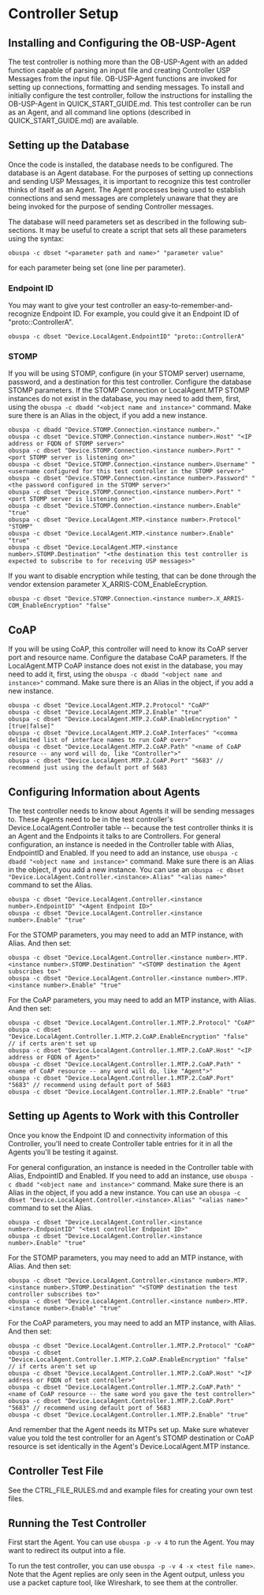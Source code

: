 # Controller Setup

## Installing and Configuring the OB-USP-Agent
The test controller is nothing more than the OB-USP-Agent with an added function capable of parsing an input file and creating Controller USP Messages from the input file. OB-USP-Agent functions are invoked for setting up connections, formatting and sending messages. To install and initially configure the test controller, follow the instructions for installing the OB-USP-Agent in QUICK_START_GUIDE.md. This test controller can be run as an Agent, and all command line options (described in QUICK_START_GUIDE.md) are available.

## Setting up the Database 
Once the code is installed, the database needs to be configured. The database is an Agent database. For the purposes of setting up connections and sending USP Messages, it is important to recognize this test controller thinks of itself as an Agent. The Agent processes being used to establish connections and send messages are completely unaware that they are being invoked for the purpose of sending Controller messages.

The database will need parameters set as described in the following sub-sections. It may be useful to create a script that sets all these parameters using the syntax:
```
obuspa -c dbset "<parameter path and name>" "parameter value"
```
for each parameter being set (one line per parameter).

### Endpoint ID

You may want to give your test controller an easy-to-remember-and-recognize Endpoint ID. For example, you could give it an Endpoint ID of "proto::ControllerA".
```
obuspa -c dbset "Device.LocalAgent.EndpointID" "proto::ControllerA"
```

### STOMP
If you will be using STOMP, configure (in your STOMP server) username, password, and a destination for this test controller. Configure the database STOMP parameters. If the STOMP Connection or LocalAgent.MTP STOMP instances do not exist in the database, you may need to add them, first, using the `obuspa -c dbadd "<object name and instance>"` command. Make sure there is an Alias in the object, if you add a new instance.
```
obuspa -c dbadd "Device.STOMP.Connection.<instance number>."
obuspa -c dbset "Device.STOMP.Connection.<instance number>.Host" "<IP address or FQDN of STOMP server>"
obuspa -c dbset "Device.STOMP.Connection.<instance number>.Port" "<port STOMP server is listening on>"
obuspa -c dbset "Device.STOMP.Connection.<instance number>.Username" "<username configured for this test controller in the STOMP server>"
obuspa -c dbset "Device.STOMP.Connection.<instance number>.Password" "<the password configured in the STOMP server>"
obuspa -c dbset "Device.STOMP.Connection.<instance number>.Port" "<port STOMP server is listening on>"
obuspa -c dbset "Device.STOMP.Connection.<instance number>.Enable" "true"
obuspa -c dbset "Device.LocalAgent.MTP.<instance number>.Protocol" "STOMP"
obuspa -c dbset "Device.LocalAgent.MTP.<instance number>.Enable" "true"
obuspa -c dbset "Device.LocalAgent.MTP.<instance number>.STOMP.Destination" "<the destination this test controller is expected to subscribe to for receiving USP messages>"
```

If you want to disable encryption while testing, that can be done through the vendor extension parameter X_ARRIS-COM_EnableEcryption.
```
obuspa -c dbset "Device.STOMP.Connection.<instance number>.X_ARRIS-COM_EnableEncryption" "false"
```

## CoAP
If you will be using CoAP, this controller will need to know its CoAP server port and resource name. Configure the database CoAP parameters. If the LocalAgent.MTP CoAP instance does not exist in the database, you may need to add it, first, using the `obuspa -c dbadd "<object name and instance>"` command. Make sure there is an Alias in the object, if you add a new instance.
```
obuspa -c dbset "Device.LocalAgent.MTP.2.Protocol" "CoAP"
obuspa -c dbset "Device.LocalAgent.MTP.2.Enable" "true"
obuspa -c dbset "Device.LocalAgent.MTP.2.CoAP.EnableEncryption" "[true|false]"
obuspa -c dbset "Device.LocalAgent.MTP.2.CoAP.Interfaces" "<comma delimited list of interface names to run CoAP over>"
obuspa -c dbset "Device.LocalAgent.MTP.2.CoAP.Path" "<name of CoAP resource -- any word will do, like "Controller">"
obuspa -c dbset "Device.LocalAgent.MTP.2.CoAP.Port" "5683" // recommend just using the default port of 5683
```

## Configuring Information about Agents
The test controller needs to know about Agents it will be sending messages to. These Agents need to be in the test controller's Device.LocalAgent.Controller table -- because the test controller thinks it is an Agent and the Endpoints it talks to are Controllers. 
For general configuration, an instance is needed in the Controller table with Alias, EndpointID and Enabled. If you need to add an instance, use `obuspa -c dbadd "<object name and instance>"` command. Make sure there is an Alias in the object, if you add a new instance. You can use an `obuspa -c dbset "Device.LocalAgent.Controller.<instance>.Alias" "<alias name>"` command to set the Alias.

```
obuspa -c dbset "Device.LocalAgent.Controller.<instance number>.EndpointID" "<Agent Endpoint ID>"
obuspa -c dbset "Device.LocalAgent.Controller.<instance number>.Enable" "true"
```

For the STOMP parameters, you may need to add an MTP instance, with Alias. And then set:
```
obuspa -c dbset "Device.LocalAgent.Controller.<instance number>.MTP.<instance number>.STOMP.Destination" "<STOMP destination the Agent subscribes to>"
obuspa -c dbset "Device.LocalAgent.Controller.<instance number>.MTP.<instance number>.Enable" "true"
```

For the CoAP parameters, you may need to add an MTP instance, with Alias. And then set:
```
obuspa -c dbset "Device.LocalAgent.Controller.1.MTP.2.Protocol" "CoAP"
obuspa -c dbset "Device.LocalAgent.Controller.1.MTP.2.CoAP.EnableEncryption" "false" // if certs aren't set up
obuspa -c dbset "Device.LocalAgent.Controller.1.MTP.2.CoAP.Host" "<IP address or FQDN of Agent>"
obuspa -c dbset "Device.LocalAgent.Controller.1.MTP.2.CoAP.Path" "<name of CoAP resource -- any word will do, like "Agent">"
obuspa -c dbset "Device.LocalAgent.Controller.1.MTP.2.CoAP.Port" "5683" // recommend using default port of 5683
obuspa -c dbset "Device.LocalAgent.Controller.1.MTP.2.Enable" "true"
```

## Setting up Agents to Work with this Controller
Once you know the Endpoint ID and connectivity information of this Controller, you'll need to create Controller table entries for it in all the Agents you'll be testing it against. 

For general configuration, an instance is needed in the Controller table with Alias, EndpointID and Enabled. If you need to add an instance, use `obuspa -c dbadd "<object name and instance>"` command. Make sure there is an Alias in the object, if you add a new instance. You can use an `obuspa -c dbset "Device.LocalAgent.Controller.<instance>.Alias" "<alias name>"` command to set the Alias.

```
obuspa -c dbset "Device.LocalAgent.Controller.<instance number>.EndpointID" "<test controller Endpoint ID>"
obuspa -c dbset "Device.LocalAgent.Controller.<instance number>.Enable" "true"
```

For the STOMP parameters, you may need to add an MTP instance, with Alias. And then set:
```
obuspa -c dbset "Device.LocalAgent.Controller.<instance number>.MTP.<instance number>.STOMP.Destination" "<STOMP destination the test controller subscribes to>"
obuspa -c dbset "Device.LocalAgent.Controller.<instance number>.MTP.<instance number>.Enable" "true"
```

For the CoAP parameters, you may need to add an MTP instance, with Alias. And then set:
```
obuspa -c dbset "Device.LocalAgent.Controller.1.MTP.2.Protocol" "CoAP"
obuspa -c dbset "Device.LocalAgent.Controller.1.MTP.2.CoAP.EnableEncryption" "false" // if certs aren't set up
obuspa -c dbset "Device.LocalAgent.Controller.1.MTP.2.CoAP.Host" "<IP address or FQDN of test controller>"
obuspa -c dbset "Device.LocalAgent.Controller.1.MTP.2.CoAP.Path" "<name of CoAP resource -- the same word you gave the test controller>"
obuspa -c dbset "Device.LocalAgent.Controller.1.MTP.2.CoAP.Port" "5683" // recommend using default port of 5683
obuspa -c dbset "Device.LocalAgent.Controller.1.MTP.2.Enable" "true"
```

And remember that the Agent needs its MTPs set up. Make sure whatever value you told the test controller for an Agent's STOMP destination or CoAP resource is set identically in the Agent's Device.LocalAgent.MTP instance.

## Controller Test File

See the CTRL_FILE_RULES.md and example files for creating your own test files.

## Running the Test Controller

First start the Agent. You can use `obuspa -p -v 4` to run the Agent. You may want to redirect its output into a file.

To run the test controller, you can use `obuspa -p -v 4 -x <test file name>`. Note that the Agent replies are only seen in the Agent output, unless you use a packet capture tool, like Wireshark, to see them at the controller.
